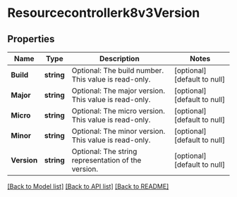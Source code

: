 # Resourcecontrollerk8v3Version

## Properties
Name | Type | Description | Notes
------------ | ------------- | ------------- | -------------
**Build** | **string** | Optional: The build number. This value is read-only. | [optional] [default to null]
**Major** | **string** | Optional: The major version. This value is read-only. | [optional] [default to null]
**Micro** | **string** | Optional: The micro version. This value is read-only. | [optional] [default to null]
**Minor** | **string** | Optional: The minor version. This value is read-only. | [optional] [default to null]
**Version** | **string** | Optional: The string representation of the version. | [optional] [default to null]

[[Back to Model list]](../README.md#documentation-for-models) [[Back to API list]](../README.md#documentation-for-api-endpoints) [[Back to README]](../README.md)

